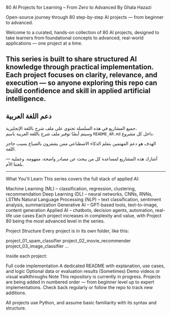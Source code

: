 80 AI Projects for Learning – From Zero to Advanced
By Ghala Hazazi


Open-source journey through 80 step-by-step AI projects — from beginner to advanced.

Welcome to a curated, hands-on collection of 80 AI projects, designed to take learners from foundational concepts to advanced, real-world applications — one project at a time.

This series is built to share structured AI knowledge through practical implementation.
Each project focuses on clarity, relevance, and execution — so anyone exploring this repo can build confidence and skill in applied artificial intelligence.
---

## دعم اللغة العربية

جميع المشاريع في هذه السلسلة تحتوي على ملف شرح باللغة الإنجليزية،  
وسيتم أيضًا توفير ملف شرح باللغة العربية باسم `README_AR.md` داخل كل مشروع.

 الهدف هو دعم المهتمين بتعلم الذكاء الاصطناعي ممن يشعرون بالضياع بسبب حاجز اللغة.

أشارك هذه المشاريع لمساعدة كل من يبحث عن مصادر واضحة، مفهومة، وعملية — بلغتنا الأم.

---

What You'll Learn
This series covers the full stack of applied AI:

Machine Learning (ML) – classification, regression, clustering, recommendation
Deep Learning (DL) – neural networks, CNNs, RNNs, LSTMs
Natural Language Processing (NLP) – text classification, sentiment analysis, summarization
Generative AI – GPT-based tools, text-to-image, content generation
Applied AI – chatbots, decision agents, automation, real-life use cases
Each project increases in complexity and value, with Project 80 being the most advanced level in the series.

Project Structure
Every project is in its own folder, like this:

project_01_spam_classifier project_02_movie_recommender project_03_image_classifier ...

Inside each project:

Full code implementation
A dedicated README with explanation, use cases, and logic
Optional data or evaluation results
(Sometimes) Demo videos or visual walkthroughs
Note
This repository is currently in progress.
Projects are being added in numbered order — from beginner level up to expert implementations.
Check back regularly or follow the repo to track new additions.

All projects use Python, and assume basic familiarity with its syntax and structure.
